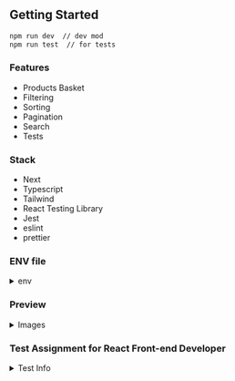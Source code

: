 ## Getting Started

```bash
npm run dev  // dev mod
npm run test  // for tests
```

### Features

* Products Basket
* Filtering
* Sorting
* Pagination
* Search
* Tests

### Stack

* Next
* Typescript
* Tailwind
* React Testing Library
* Jest
* eslint
* prettier

### ENV file

<details><summary>env</summary>

BASE_API_URL=

</details>

### Preview

<details><summary>Images</summary>

![image](https://github.com/user-attachments/assets/73ea56d3-aa54-491b-a03f-7f88542b266d)
![image](https://github.com/user-attachments/assets/311be49b-e6dd-4113-89bd-1b00366db10a)
![image](https://github.com/user-attachments/assets/e8d05a5e-3051-4a03-be96-3b8d0994ffad)
![image](https://github.com/user-attachments/assets/3ba954f5-0158-432a-9e1a-a67bcdb332d5)

</details>

### Test Assignment for React Front-end Developer

<details><summary>Test Info</summary>
React (Next.js) E-commerce Product Listing Page with Server Side Rendering
Objective: The goal of this coding challenge is to create an e-commerce product listing page using Next.js
and Tailwind CSS. The candidate should demonstrate their ability to work with React components,
manage state using Redux, interact with an API on the server-side, and implement SEO metadata.
Requirements:
1. Use the latest version of Next.js to create a new project. Set up Tailwind CSS for styling.
2. Fetch product data from the provided JSON API endpoint on the server side (you can use a
service like My JSON Server or JSONPlaceholder to host your JSON data). Each page should
contain SEO metadata.
3. The code should written in Typescript and should be Type saved.
3. Example data structure:

4. Create a product listing page that displays the fetched product data in a grid layout. Each
   product card should include:
   ○ Product image
   ○ Product name
   ○ Product description (truncate to 100 characters)
   ○ Price (formatted with currency)
   ○ Rating (display using stars or a numerical value)

5. Implement pagination or infinite scroll for the product listing. Limit the initial page to
   display
   only 10 products, and load more as the user interacts with the page.
6. Add a search bar to filter products by title. The search should be case-insensitive and update
   the product listing in real-time as the user types.
7. Implement sorting functionality for the products (e.g., by price or rating).
8. Add the ability to add products to a shopping cart and display the total number of items and the
   total price in a fixed header.
9. Set up Redux for state management.
10. Create a simple responsive design for the product listing page using Tailwind CSS.
11. Write clean, modular, and maintainable code.
12. Use Git for version control and provide a link to a GitHub repository with the completed
    project.

Bonus Points:

1. Write tests for the application using a testing library such as Jest and React Testing Library.
   Evaluation Criteria:

* Code quality and organization
* Proper use of React components and state management with Redux
* Server-side data fetching and handling SEO metadata
* Responsive design and user experience with Tailwind CSS
* Bonus features and overall functionality
  Submission:
  Submit the GitHub repository link, along with a short description of the implemented features and
  any
  known issues.

</details>
